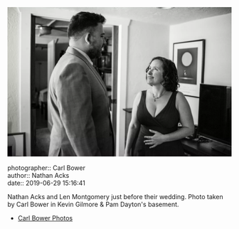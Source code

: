 ![Nathan Acks and Len Montgomery just before their wedding](assets/2019-06-29-set-1-the-ceremony-10.webp)

photographer:: Carl Bower  
author:: Nathan Acks  
date:: 2019-06-29 15:16:41

Nathan Acks and Len Montgomery just before their wedding. Photo taken by Carl Bower in Kevin Gilmore & Pam Dayton's basement.

* [Carl Bower Photos](https://carlbowerphotos.com)
